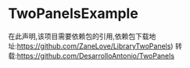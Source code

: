 TwoPanelsExample
================
在此声明,该项目需要依赖包的引用,依赖包下载地址:https://github.com/ZaneLove/LibraryTwoPanels)
转载:https://github.com/DesarrolloAntonio/TwoPanels
